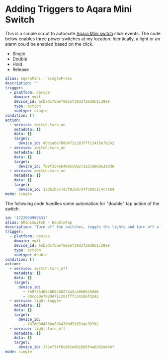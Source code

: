# Adding Triggers to Aqara Mini Switch
This is a simple script to automate [Aqara Mini switch](https://www.aqara.com/en/product/wireless-mini-switch/) click events. The code below enables three power switches at my location. Identically, a light or an alarm could be enabled based on the click. 
- Single
- Double
- Hold
- Release

```yaml
alias: AqaraMini - SinglePress
description: ""
trigger:
  - platform: device
    domain: mqtt
    device_id: 6cbadc75aef8e55f39d3f26d0b1c29a9
    type: action
    subtype: single
condition: []
action:
  - service: switch.turn_on
    metadata: {}
    data: {}
    target:
      device_id: d0cca0e708d471c283fffc2418efd242
  - service: switch.turn_on
    metadata: {}
    data: {}
    target:
      device_id: f89f354664005c68272a3ca960639dd6
  - service: switch.turn_on
    metadata: {}
    data: {}
    target:
      device_id: 13db1b7c7dcf9358724fc0dc1c4c7a84
mode: single

```
The following code handles some automation for "double" tap action of the switch. 

```yaml
id: '1722999999631'
alias: AMiniSwitch - DoubleTap
description: 'Turn off the switches, toggle the lights and turn off a light. '
trigger:
  - platform: device
    domain: mqtt
    device_id: 6cbadc75aef8e55f39d3f26d0b1c29a9
    type: action
    subtype: double
condition: []
action:
  - service: switch.turn_off
    metadata: {}
    data: {}
    target:
      device_id:
        - f89f354664005c68272a3ca960639dd6
        - d0cca0e708d471c283fffc2418efd242
  - service: light.toggle
    metadata: {}
    data: {}
    target:
      device_id:
        - 107db0d4738a5964790d32d7e4e39702
  - service: light.turn_off
    metadata: {}
    data: {}
    target:
      device_id: 273ef34f0cd62e861b85f4a0302e04bf
mode: single
```